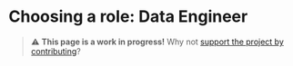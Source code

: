 
# Choosing a role: Data Engineer

> ⚠️ **This page is a work in progress!** Why not [support the project by contributing](https://github.com/openupthecloud/system)?